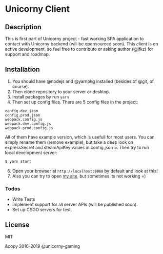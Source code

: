 # Unicorny Client

## Description

This is first part of Unicorny project - fast working SPA application to contact with Unicorny backend (will be opensourced soon). This client is on active development, so feel free to contribute or asking author (@jfkz) for support and roadmap.

## Installation

1. You should have @nodejs and @yarnpkg installed (besides of @git, of course).
2. Then clone repository to your server or desktop.
3. Install packages by run `yarn`
4. Then set up config files. There are 5 config files in the project:
```
config.dev.json
config.prod.json
webpack.config.js
webpack.dev.config.js
webpack.prod.config.js
```
All of them have example version, which is usefull for most users. You can simply rename them (remove example), but take a deep look on expressSecret and steamApiKey values in config.json
5. Then try to run local development server:
```sh
$ yarn start
```
6. Open your browser at `http://localhost:8888` by default and look at this!
7. Also you can try to open [my site](http:://unicorny.ru), but sometimes its not working =)

### Todos

 - Write Tests
 - Implement support for all server APIs (will be published soon).
 - Set up CSGO servers for test.

License
----

MIT

&copy 2016-2019 @unicorny-gaming
